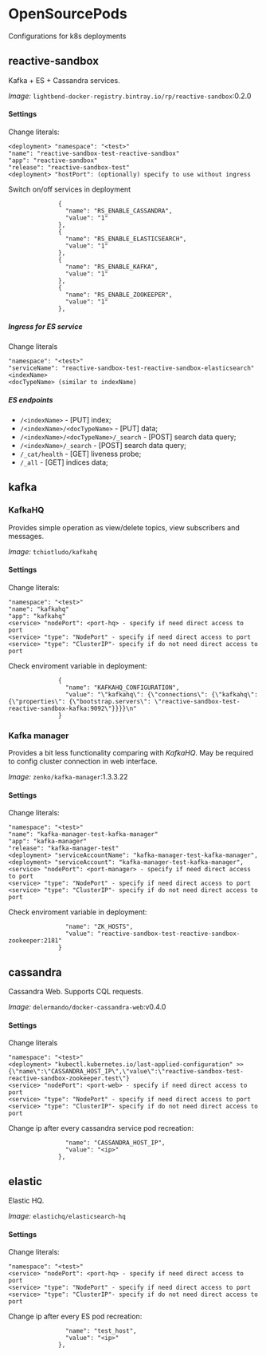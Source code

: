 # OpenSourcePods
Configurations for k8s deployments
## reactive-sandbox
Kafka + ES + Cassandra services.

*Image:* `lightbend-docker-registry.bintray.io/rp/reactive-sandbox`:0.2.0

#### Settings
Change literals:
```
<deployment> "namespace": "<test>"
"name": "reactive-sandbox-test-reactive-sandbox"
"app": "reactive-sandbox"
"release": "reactive-sandbox-test"
<deployment> "hostPort": (optionally) specify to use without ingress
```
Switch on/off services in deployment
``` 
              {
                "name": "RS_ENABLE_CASSANDRA",
                "value": "1"
              },
              {
                "name": "RS_ENABLE_ELASTICSEARCH",
                "value": "1"
              },
              {
                "name": "RS_ENABLE_KAFKA",
                "value": "1"
              },
              {
                "name": "RS_ENABLE_ZOOKEEPER",
                "value": "1"
              },
```
##### Ingress for ES service
Change literals
```
"namespace": "<test>"
"serviceName": "reactive-sandbox-test-reactive-sandbox-elasticsearch"
<indexName>
<docTypeName> (similar to indexName)

```
##### ES endpoints
* `/<indexName>` - [PUT] index;
* `/<indexName>/<docTypeName>` - [PUT] data;
* `/<indexName>/<docTypeName>/_search` - [POST] search data query;
* `/<indexName>/_search` - [POST] search data query;
* `/_cat/health` - [GET] liveness probe;
* `/_all` - [GET] indices data;

## kafka
### KafkaHQ
Provides simple operation as view/delete topics, view subscribers and messages.

*Image:* `tchiotludo/kafkahq`

#### Settings
Change literals:
```
"namespace": "<test>"
"name": "kafkahq"
"app": "kafkahq"
<service> "nodePort": <port-hq> - specify if need direct access to port
<service> "type": "NodePort" - specify if need direct access to port
<service> "type": "ClusterIP"- specify if do not need direct access to port
```
Check enviroment variable in deployment:
```           
              {
                "name": "KAFKAHQ_CONFIGURATION",
                "value": "\"kafkahq\": {\"connections\": {\"kafkahq\": {\"properties\": {\"bootstrap.servers\": \"reactive-sandbox-test-reactive-sandbox-kafka:9092\"}}}}\n"
              }
```


### Kafka manager
Provides a bit less functionality comparing with _KafkaHQ_. May be required to config cluster connection in web interface.

*Image:* `zenko/kafka-manager`:1.3.3.22

#### Settings
Change literals:
```
"namespace": "<test>"
"name": "kafka-manager-test-kafka-manager"
"app": "kafka-manager"
"release": "kafka-manager-test"
<deployment> "serviceAccountName": "kafka-manager-test-kafka-manager",
<deployment> "serviceAccount": "kafka-manager-test-kafka-manager",
<service> "nodePort": <port-manager> - specify if need direct access to port
<service> "type": "NodePort" - specify if need direct access to port
<service> "type": "ClusterIP"- specify if do not need direct access to port
```
Check enviroment variable in deployment:
```           {
                "name": "ZK_HOSTS",
                "value": "reactive-sandbox-test-reactive-sandbox-zookeeper:2181"
              }
```

## cassandra
Cassandra Web. Supports CQL requests.

*Image:* `delermando/docker-cassandra-web`:v0.4.0

#### Settings
Change literals
```
"namespace": "<test>"
<deployment> "kubectl.kubernetes.io/last-applied-configuration" >> {\"name\":\"CASSANDRA_HOST_IP\",\"value\":\"reactive-sandbox-test-reactive-sandbox-zookeeper.test\"}
<service> "nodePort": <port-web> - specify if need direct access to port
<service> "type": "NodePort" - specify if need direct access to port
<service> "type": "ClusterIP"- specify if do not need direct access to port
```
Change ip after every cassandra service pod recreation:
```           {
                "name": "CASSANDRA_HOST_IP",
                "value": "<ip>"
              },
```


## elastic
Elastic HQ.

*Image:* `elastichq/elasticsearch-hq`

#### Settings
Change literals:
```
"namespace": "<test>"
<service> "nodePort": <port-hq> - specify if need direct access to port
<service> "type": "NodePort" - specify if need direct access to port
<service> "type": "ClusterIP"- specify if do not need direct access to port
```
Change ip after every ES pod recreation:
```          {
                "name": "test_host",
                "value": "<ip>"
              },
```